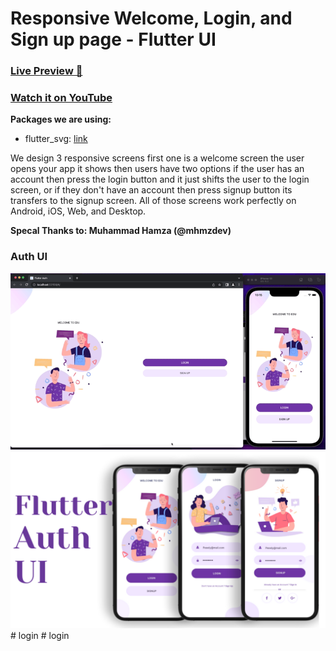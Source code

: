 # Responsive Welcome, Login, and Sign up page - Flutter UI

### [Live Preview 🔴 ](https://abuanwar072.github.io/Welcome-Login-Signup-Page-Flutter/#/)

### [Watch it on YouTube](https://youtu.be/8gJ_WRmxyW0)

**Packages we are using:**

- flutter_svg: [link](https://pub.dev/packages/flutter_svg)

We design 3 responsive screens first one is a welcome screen the user opens your app it shows then users have two options if the user has an account then press the login button and it just shifts the user to the login screen, or if they don't have an account then press signup button its transfers to the signup screen. All of those screens work perfectly on Android, iOS, Web, and Desktop.

**Specal Thanks to: Muhammad Hamza (@mhmzdev)**

### Auth UI

![Preview UI](/preview.gif)
![App UI](/UI.png)
#   l o g i n 
 
 #   l o g i n 
 
 